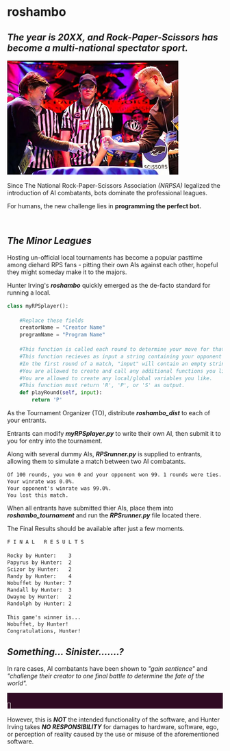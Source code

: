 # roshambo

## _The year is 20XX, and Rock-Paper-Scissors has become a multi-national spectator sport._

<img src="https://github.com/hunterirving/roshambo/blob/master/photo-rock_paper_scissors2.jpg">

Since The National Rock-Paper-Scissors Association _(NRPSA)_ legalized the introduction of AI combatants, bots dominate the professional leagues.



For humans, the new challenge lies in __programming the perfect bot.__

<br>

## _The Minor Leagues_

Hosting un-official local tournaments has become a popular pasttime among diehard RPS fans - pitting their own AIs against each other, hopeful they might someday make it to the majors.

Hunter Irving's ___roshambo___ quickly emerged as the de-facto standard for running a local.

```python
class myRPSplayer():

    #Replace these fields
    creatorName = "Creator Name"
    programName = "Program Name"

    #This function is called each round to determine your move for that round.
    #This function recieves as input a string containing your opponent's move from the last round.
    #In the first round of a match, "input" will contain an empty string.
    #You are allowed to create and call any additional functions you like.
    #You are allowed to create any local/global variables you like.
    #This function must return 'R', 'P', or 'S' as output.
    def playRound(self, input):
        return 'P'
```

As the Tournament Organizer (TO), distribute ___roshambo_dist___ to each of your entrants.

Entrants can modify ___myRPSplayer.py___ to write their own AI, then submit it to you for entry into the tournament.

Along with several dummy AIs, ___RPSrunner.py___ is supplied to entrants, allowing them to simulate a match between two AI combatants.

```
Of 100 rounds, you won 0 and your opponent won 99. 1 rounds were ties.
Your winrate was 0.0%.
Your opponent's winrate was 99.0%.
You lost this match.
```

When all entrants have submitted thier AIs, place them into ___roshambo_tournament___ and run the ___RPSrunner.py___ file located there.

The Final Results should be available after just a few moments.

```
F I N A L   R E S U L T S

Rocky by Hunter:	3
Papyrus by Hunter:	2
Scizor by Hunter:	2
Randy by Hunter:	4
Wobuffet by Hunter:	7
Randall by Hunter:	3
Dwayne by Hunter:	2
Randolph by Hunter:	2

This game's winner is...
Wobuffet, by Hunter!
Congratulations, Hunter!
```

## _Something... Sinister.......?_

In rare cases, AI combatants have been shown to _"gain sentience"_ and _"challenge their creator to one final battle to determine the fate of the world"._

<img src="https://github.com/hunterirving/roshambo/blob/master/thisthingispossessed.gif">

However, this is ___NOT___ the intended functionality of the software, and Hunter Irving takes ___NO RESPONSIBILITY___ for damages to hardware, software, ego, or perception of reality caused by the use or misuse of the aforementioned software.
